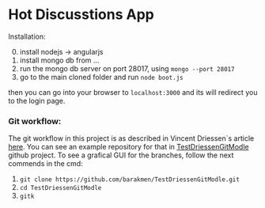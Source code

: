 # Hot Discusstions App

Installation:

0. install nodejs -> angularjs
1. install mongo db from ...
2. run the mongo db server on port 28017, using `mongo --port 28017`
3. go to the main cloned folder and run `node boot.js`

then you can go into your browser to `localhost:3000` and its will redirect you to the login page.


### Git workflow:
The git workflow in this project is as described in Vincent Driessen`s article [here](http://nvie.com/posts/a-successful-git-branching-model/).
You can see an example repository for that in [TestDriessenGitModle](https://github.com/barakmen/TestDriessenGitModle) github project.
To see a grafical GUI for the branches, follow the next commends in the cmd:
1. `git clone https://github.com/barakmen/TestDriessenGitModle.git`
2. `cd TestDriessenGitModle`
3. `gitk`

